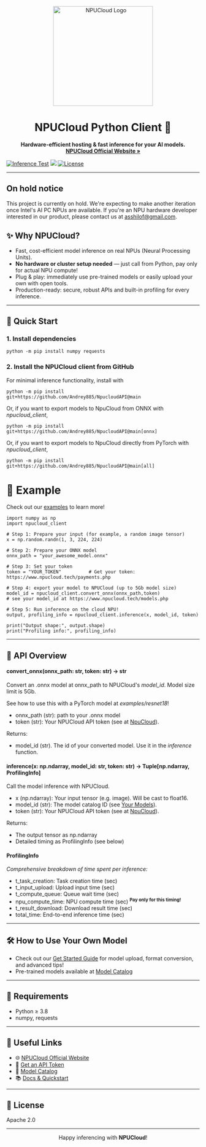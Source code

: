 <p align="center">
  <img src="https://www.npucloud.tech/img/logo.png" alt="NPUCloud Logo" width="260"/>
</p>

<h1 align="center">NPUCloud Python Client 🚀</h1>

<p align="center">
  <b>Hardware-efficient hosting & fast inference for your AI models.</b><br>
  <a href="https://www.npucloud.tech/"><strong>NPUCloud Official Website »</strong></a>
</p>


<p align="center">

  [![Inference Test](https://github.com/Andrey885/NpucloudAPI/actions/workflows/inference-test.yml/badge.svg)](https://github.com/Andrey885/NpucloudAPI/actions/workflows/inference-test.yml)
  <a href="https://www.npucloud.tech/"><img src="https://img.shields.io/badge/powered%20by-NPUCloud-orange?logo=thunder"></a>
  <a href="https://github.com/Andrey885/NpucloudAPI/blob/main/LICENSE"><img src="https://img.shields.io/badge/License-Apache--2.0-green.svg" alt="License"></a>
</p>

---
## On hold notice
This project is currently on hold. We're expecting to make another iteration once Intel's AI PC NPUs are available. If you're an NPU hardware developer interested in our product, please contact us at asshilof@gmail.com.

## ✨ Why NPUCloud?

- Fast, cost-efficient model inference on real NPUs (Neural Processing Units).
- <b>No hardware or cluster setup needed</b> &mdash; just call from Python, pay only for actual NPU compute!
- Plug & play: immediately use pre-trained models or easily upload your own with open tools.
- Production-ready: secure, robust APIs and built-in profiling for every inference.

---

## 🚀 Quick Start

### 1. Install dependencies
```
python -m pip install numpy requests
```
### 2. Install the NPUCloud client from GitHub
For minimal inference functionality, install with
```
python -m pip install git+https://github.com/Andrey885/NpucloudAPI@main
```
Or, if you want to export models to NpuCloud from ONNX with _npucloud_client_,
```
python -m pip install git+https://github.com/Andrey885/NpucloudAPI@main[onnx]
```
Or, if you want to export models to NpuCloud directly from PyTorch with _npucloud_client_,
```
python -m pip install git+https://github.com/Andrey885/NpucloudAPI@main[all]
```

# 📖 Example
Check out our <a href=https://github.com/Andrey885/NpucloudAPI/tree/main/examples> examples</a> to learn more!

```
import numpy as np
import npucloud_client

# Step 1: Prepare your input (for example, a random image tensor)
x = np.random.randn(1, 3, 224, 224)

# Step 2: Prepare your ONNX model
onnx_path = "your_awesome_model.onnx"

# Step 3: Set your token
token = "YOUR_TOKEN"          # Get your token: https://www.npucloud.tech/payments.php

# Step 4: export your model to NPUCloud (up to 5Gb model size)
model_id = npucloud_client.convert_onnx(onnx_path,token)
# see your model_id at https://www.npucloud.tech/models.php

# Step 5: Run inference on the cloud NPU!
output, profiling_info = npucloud_client.inference(x, model_id, token)

print("Output shape:", output.shape)
print("Profiling info:", profiling_info)
```
---

## 🧩 API Overview
#### convert_onnx(onnx_path: str, token: str) -> str
Convert an .onnx model at onnx_path to NPUCloud's _model_id_. Model size limit is 5Gb.

See how to use this with a PyTorch model at _examples/resnet18_!

- onnx_path (str): path to your .onnx model
- token (str): Your NPUCloud API token (see at [NpuCloud](https://www.npucloud.tech/payments.php)).

Returns:
- model_id (str). The id of your converted model. Use it in the _inference_ function.

#### inference(x: np.ndarray, model_id: str, token: str) -> Tuple[np.ndarray, ProfilingInfo]
Call the model inference with NPUCloud.

- x (np.ndarray): Your input tensor (e.g. image). Will be cast to float16.
- model_id (str): The model catalog ID (see [Your Models](https://www.npucloud.tech/models.php)).
- token (str): Your NPUCloud API token (see at [NpuCloud](https://www.npucloud.tech/payments.php)).

Returns:  
- The output tensor as np.ndarray
- Detailed timing as ProfilingInfo (see below)

#### ProfilingInfo  
_Comprehensive breakdown of time spent per inference:_

- t_task_creation: Task creation time (sec)
- t_input_upload: Upload input time (sec)
- t_compute_queue: Queue wait time (sec)
- npu_compute_time: NPU compute time (sec) <sup><strong>Pay only for this timing!</strong></sup>
- t_result_download: Download result time (sec)
- total_time: End-to-end inference time (sec)

---

## 🛠️ How to Use Your Own Model

- Check out our [Get Started Guide](https://www.npucloud.tech/docs/get_started.php) for model upload, format conversion, and advanced tips!
- Pre-trained models available at [Model Catalog](https://www.npucloud.tech/docs/pretrained_models.php)

---

## 🤝 Requirements

- Python ≥ 3.8
- numpy, requests

---

## 🔗 Useful Links

- 🌐 [NPUCloud Official Website](https://www.npucloud.tech/dashboard.php)
- 📖 [Get an API Token](https://www.npucloud.tech/payments.php)
- 🤖 [Model Catalog](https://www.npucloud.tech/docs/pretrained_models.php)
- 📚 [Docs & Quickstart](https://www.npucloud.tech/docs/get_started.php)

---

## 📜 License

Apache 2.0

---

<p align="center">
Happy inferencing with <b>NPUCloud</b>!<br>
</p>
